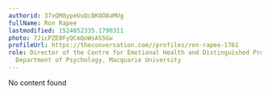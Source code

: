 ```yaml
---
authorid: 37xQM8ypeUuQc8KOO8aMUg
fullName: Ron Rapee
lastmodified: 1524652335.1790311
photo: 7JicPZE8FyQCmQoWsASSGw
profileUrl: https://theconversation.com//profiles/ron-rapee-1761
role: Director of the Centre for Emotional Health and Distinguished Professor in the
  Department of Psychology, Macquarie University
---
```

No content found